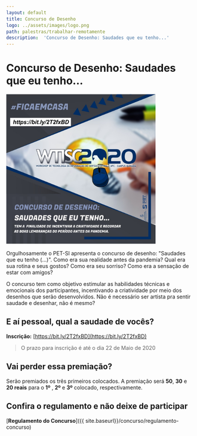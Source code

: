```yaml
---
layout: default
title: Concurso de Desenho
logo: ../assets/images/logo.png 
path: palestras/trabalhar-remotamente
description:  'Concurso de Desenho: Saudades que eu tenho...'
---
```


# Concurso de Desenho: Saudades que eu tenho...

<img src="{{ site.baseurl}}/../assets/images/c1.jpeg" alt="concurso" width="400">

Orgulhosamente o PET-SI apresenta o concurso de desenho: "Saudades que eu tenho (...)". Como era sua realidade antes da pandemia? Qual era sua rotina e seus gostos? Como era seu sorriso? Como era a sensação de estar com amigos? 

O concurso tem como objetivo estimular as habilidades técnicas e emocionais dos participantes, incentivando a criatividade por meio dos desenhos que serão desenvolvidos. Não é necessário ser artista pra sentir saudade e desenhar, não é mesmo? 

## E aí pessoal, qual a saudade de vocês? 

<i class="fas fa-clipboard-check" style="color: #159957"></i> **Inscrição:** [https://bit.ly/2T2fxBD](https://bit.ly/2T2fxBD)

> O prazo para inscrição é até o dia 22 de Maio de 2020

## Vai perder essa premiação? 

<i class="fas fa-trophy"  style="color: #159957"></i> Serão premiados os três primeiros colocados. A premiação será **50**, **30** e **20 reais** para o **1º** , **2º**  e **3º** colocado, respectivamente.

## Confira o regulamento e não deixe de participar

<i class="fas fa-clipboard-list" style="color: #159957"></i> [**Regulamento do Concurso**]({{ site.baseurl}}/concurso/regulamento-concurso)